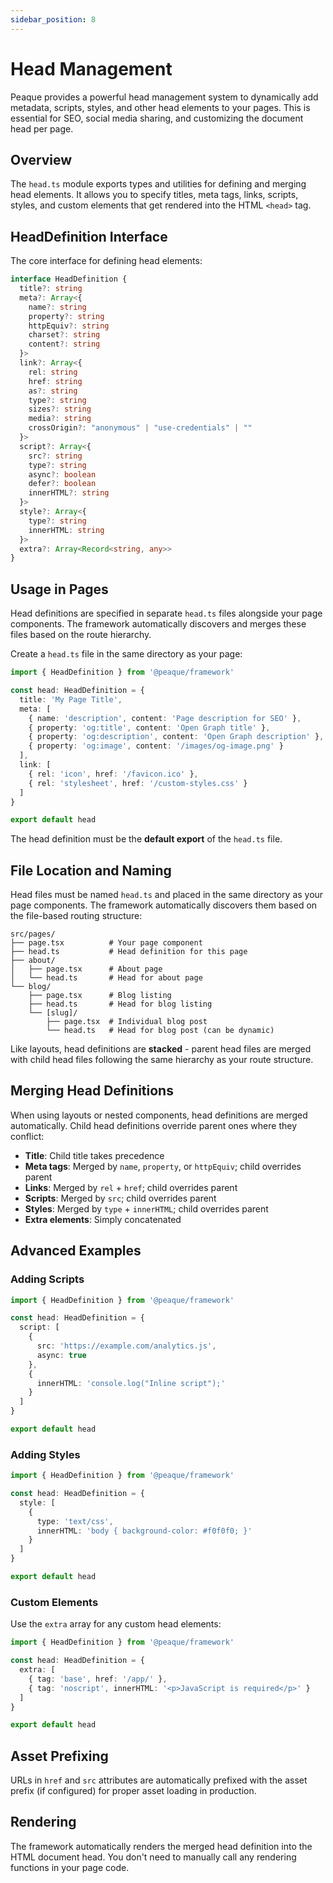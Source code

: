 ```yaml
---
sidebar_position: 8
---
```


# Head Management

Peaque provides a powerful head management system to dynamically add metadata, scripts, styles, and other head elements to your pages. This is essential for SEO, social media sharing, and customizing the document head per page.

## Overview

The `head.ts` module exports types and utilities for defining and merging head elements. It allows you to specify titles, meta tags, links, scripts, styles, and custom elements that get rendered into the HTML `<head>` tag.

## HeadDefinition Interface

The core interface for defining head elements:

```typescript
interface HeadDefinition {
  title?: string
  meta?: Array<{
    name?: string
    property?: string
    httpEquiv?: string
    charset?: string
    content?: string
  }>
  link?: Array<{
    rel: string
    href: string
    as?: string
    type?: string
    sizes?: string
    media?: string
    crossOrigin?: "anonymous" | "use-credentials" | ""
  }>
  script?: Array<{
    src?: string
    type?: string
    async?: boolean
    defer?: boolean
    innerHTML?: string
  }>
  style?: Array<{
    type?: string
    innerHTML: string
  }>
  extra?: Array<Record<string, any>>
}
```

## Usage in Pages

Head definitions are specified in separate `head.ts` files alongside your page components. The framework automatically discovers and merges these files based on the route hierarchy.

Create a `head.ts` file in the same directory as your page:

```typescript
import { HeadDefinition } from '@peaque/framework'

const head: HeadDefinition = {
  title: 'My Page Title',
  meta: [
    { name: 'description', content: 'Page description for SEO' },
    { property: 'og:title', content: 'Open Graph title' },
    { property: 'og:description', content: 'Open Graph description' },
    { property: 'og:image', content: '/images/og-image.png' }
  ],
  link: [
    { rel: 'icon', href: '/favicon.ico' },
    { rel: 'stylesheet', href: '/custom-styles.css' }
  ]
}

export default head
```

The head definition must be the **default export** of the `head.ts` file.

## File Location and Naming

Head files must be named `head.ts` and placed in the same directory as your page components. The framework automatically discovers them based on the file-based routing structure:

```
src/pages/
├── page.tsx          # Your page component
├── head.ts           # Head definition for this page
├── about/
│   ├── page.tsx      # About page
│   └── head.ts       # Head for about page
└── blog/
    ├── page.tsx      # Blog listing
    ├── head.ts       # Head for blog listing
    └── [slug]/
        ├── page.tsx  # Individual blog post
        └── head.ts   # Head for blog post (can be dynamic)
```

Like layouts, head definitions are **stacked** - parent head files are merged with child head files following the same hierarchy as your route structure.

## Merging Head Definitions

When using layouts or nested components, head definitions are merged automatically. Child head definitions override parent ones where they conflict:

- **Title**: Child title takes precedence
- **Meta tags**: Merged by `name`, `property`, or `httpEquiv`; child overrides parent
- **Links**: Merged by `rel` + `href`; child overrides parent
- **Scripts**: Merged by `src`; child overrides parent
- **Styles**: Merged by `type` + `innerHTML`; child overrides parent
- **Extra elements**: Simply concatenated

## Advanced Examples

### Adding Scripts

```typescript
import { HeadDefinition } from '@peaque/framework'

const head: HeadDefinition = {
  script: [
    {
      src: 'https://example.com/analytics.js',
      async: true
    },
    {
      innerHTML: 'console.log("Inline script");'
    }
  ]
}

export default head
```

### Adding Styles

```typescript
import { HeadDefinition } from '@peaque/framework'

const head: HeadDefinition = {
  style: [
    {
      type: 'text/css',
      innerHTML: 'body { background-color: #f0f0f0; }'
    }
  ]
}

export default head
```

### Custom Elements

Use the `extra` array for any custom head elements:

```typescript
import { HeadDefinition } from '@peaque/framework'

const head: HeadDefinition = {
  extra: [
    { tag: 'base', href: '/app/' },
    { tag: 'noscript', innerHTML: '<p>JavaScript is required</p>' }
  ]
}

export default head
```

## Asset Prefixing

URLs in `href` and `src` attributes are automatically prefixed with the asset prefix (if configured) for proper asset loading in production.

## Rendering

The framework automatically renders the merged head definition into the HTML document head. You don't need to manually call any rendering functions in your page code.
